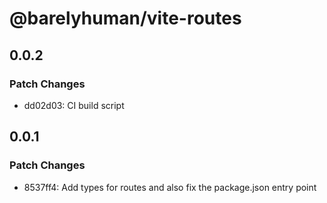 # @barelyhuman/vite-routes

## 0.0.2

### Patch Changes

- dd02d03: CI build script

## 0.0.1

### Patch Changes

- 8537ff4: Add types for routes and also fix the package.json entry point
